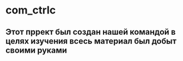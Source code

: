 # com_ctrlc
## Этот пррект был создан нашей командой в целях изучения всесь материал был добыт своими руками
